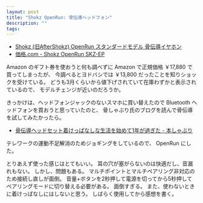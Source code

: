 ```yaml
---
layout: post
title: "Shokz OpenRun: 骨伝導ヘッドフォン"
description: ""
tags: 
---
```


* [Shokz (旧AfterShokz) OpenRun スタンダードモデル 骨伝導イヤホン](https://jp.shokz.com/products/openrun)
* [価格.com - Shokz OpenRun SKZ-EP](https://kakaku.com/item/J0000038298/)

Amazon のギフト券を使おうと何も調べずに Amazon で正規価格 ￥17,880 で買ってしまったが、
今調べるとヨドバシでは ￥13,800 だったことを知りショックを受けている。
どうも3月くらいから値下げされていて在庫わずかと表示されているので、
モデルチェンジが近いのだろうか。

きっかけは、ヘッドフォンジャックのないスマホに買い替えたので Bluetooth ヘッドフォンを買おうと思っていたのと、
骨しゃぶり氏のブログを読んで骨伝導を試してみたかったら。

* [骨伝導ヘッドセット着けっぱなしな生活を始めて1年が過ぎた - 本しゃぶり](https://honeshabri.hatenablog.com/entry/aftershokz-air2)

テレワークの運動不足解消のためジョギングをしているので、 OpenRun にした。

とりあえず使った感じはとてもいい。
耳の穴が塞がらないのは快適だし、音漏れもない。
しかし、問題もある。
マルチポイントとマルチペアリング非対応のため接続し直しが面倒。
音量+ボタンを2秒押して電源を切ってから5秒押してペアリングモードに切り替える必要がある。
面倒すぎる。
また、使わないときに着けっぱなしにはしないと思う。
しばらく使用してから感想を書く。
